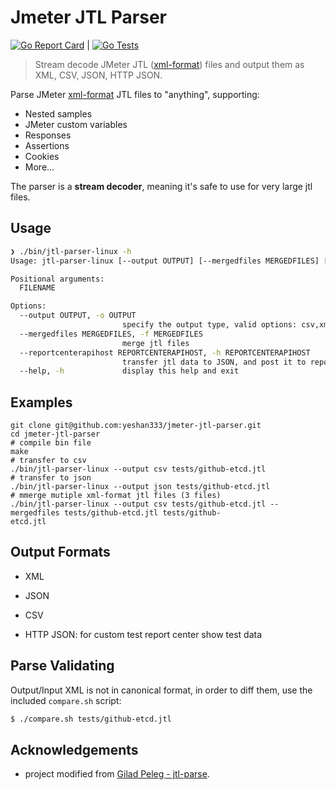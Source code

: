 # Jmeter JTL Parser

[![Go Report Card](https://goreportcard.com/badge/github.com/yeshan333/jmeter-jtl-parser)](https://goreportcard.com/report/github.com/yeshan333/jmeter-jtl-parser) | [![Go Tests](https://github.com/yeshan333/jmeter-jtl-parser/actions/workflows/testing.yaml/badge.svg)](https://github.com/yeshan333/jmeter-jtl-parser/actions/workflows/testing.yaml)

> Stream decode JMeter JTL ([xml-format](https://jmeter.apache.org/usermanual/listeners.html#xmlformat2.1)) files and output them as XML, CSV, JSON, HTTP JSON.

Parse JMeter [xml-format](https://jmeter.apache.org/usermanual/listeners.html#xmlformat2.1) JTL files to "anything", supporting:

- Nested samples
- JMeter custom variables
- Responses
- Assertions
- Cookies
- More...

The parser is a **stream decoder**, meaning it's safe to use for very large jtl files.

## Usage

```bash
❯ ./bin/jtl-parser-linux -h
Usage: jtl-parser-linux [--output OUTPUT] [--mergedfiles MERGEDFILES] [--reportcenterapihost REPORTCENTERAPIHOST] FILENAME

Positional arguments:
  FILENAME

Options:
  --output OUTPUT, -o OUTPUT
                         specify the output type, valid options: csv,xml,json,http [default: http]
  --mergedfiles MERGEDFILES, -f MERGEDFILES
                         merge jtl files
  --reportcenterapihost REPORTCENTERAPIHOST, -h REPORTCENTERAPIHOST
                         transfer jtl data to JSON, and post it to report center. [default: http://localhost:8080/jmeter]
  --help, -h             display this help and exit
```

## Examples

```shell
git clone git@github.com:yeshan333/jmeter-jtl-parser.git
cd jmeter-jtl-parser
# compile bin file
make
# transfer to csv
./bin/jtl-parser-linux --output csv tests/github-etcd.jtl
# transfer to json
./bin/jtl-parser-linux --output json tests/github-etcd.jtl
# mmerge mutiple xml-format jtl files (3 files)
./bin/jtl-parser-linux --output csv tests/github-etcd.jtl --mergedfiles tests/github-etcd.jtl tests/github-
etcd.jtl
```

## Output Formats

- XML

- JSON

- CSV

- HTTP JSON: for custom test report center show test data

## Parse Validating

Output/Input XML is not in canonical format, in order to diff them,
use the included `compare.sh` script:

```bash
$ ./compare.sh tests/github-etcd.jtl
```

## Acknowledgements

- project modified from [Gilad Peleg - jtl-parse](https://github.com/pgilad/jtl-parse).
